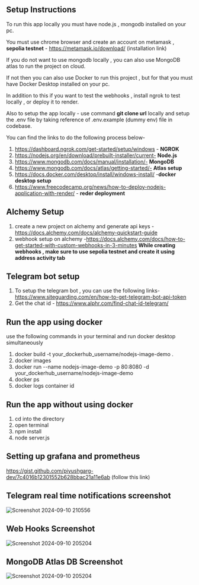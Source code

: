
## Setup Instructions

To run this app locally you must have node.js , mongodb installed on your pc.

You must use chrome browser and create an account on metamask , **sepolia testnet** - https://metamask.io/download/ (installation link)

If you do not want to use mongodb locally , you can also use MongoDB atlas to run the project on cloud.

If not then you can also use Docker to run this project , but for that you must have Docker Desktop installed on your pc.

In addition to this if you want to test the webhooks , install ngrok to test locally , or deploy it to render.

Also to setup the app locally - use command **git clone url** locally and setup the .env file by taking reference of .env.example (dummy env) file in codebase.

You can find the links to do the following process below-
1. https://dashboard.ngrok.com/get-started/setup/windows - **NGROK**
2. https://nodejs.org/en/download/prebuilt-installer/current- **Node.js**
3. https://www.mongodb.com/docs/manual/installation/- **MongoDB**
4. https://www.mongodb.com/docs/atlas/getting-started/- **Atlas setup**
5. https://docs.docker.com/desktop/install/windows-install/ -**docker desktop setup**
6. https://www.freecodecamp.org/news/how-to-deploy-nodejs-application-with-render/ - **reder deployment**

## Alchemy Setup
1. create a new project on alchemy and generate api keys - https://docs.alchemy.com/docs/alchemy-quickstart-guide 
2. webhook setup on alchemy -https://docs.alchemy.com/docs/how-to-get-started-with-custom-webhooks-in-3-minutes
**While creating webhooks , make sure to use sepolia testnet and create it using address activity tab**

## Telegram bot setup
1. To setup the telegram bot , you can use the following links-https://www.siteguarding.com/en/how-to-get-telegram-bot-api-token
2. Get the chat id - https://www.alphr.com/find-chat-id-telegram/

## Run the app using docker
use the following commands in your terminal and run docker desktop simultaneously

1. docker build -t your_dockerhub_username/nodejs-image-demo .
2. docker images
3. docker run --name nodejs-image-demo -p 80:8080 -d your_dockerhub_username/nodejs-image-demo
4. docker ps
5. docker logs container id

## Run the app without using docker 
1. cd into the directory
2. open terminal
3. npm install
4. node server.js

## Setting up grafana and prometheus
https://gist.github.com/piyushgarg-dev/7c4016b12301552b628bbac21a11e6ab (follow this link)

## Telegram real time notifications screenshot

![Screenshot 2024-09-10 210556](https://github.com/user-attachments/assets/99e1cef1-fa93-409f-a7b1-841400624c0e)

## Web Hooks Screenshot

![Screenshot 2024-09-10 205204](https://github.com/user-attachments/assets/27397960-136f-4b16-8690-0a5d9ccda601)

## MongoDB Atlas DB Screenshot


![Screenshot 2024-09-10 205204](https://github.com/user-attachments/assets/f5f23fc1-f60e-4cde-9b63-9adfeddfd426)
